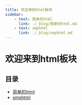 ```yaml
---
title: 欢迎来到html板块
sidebar: 
    - text: 简单的html 
      link: ./_blog/简单的html.md
    - text: smphtml 
      link: ./_blog/smphtml.md
---
```

# 欢迎来到html板块
## 目录
- [简单的html](./_blog/简单的html.md)
- [smphtml](./_blog/smphtml.md)
